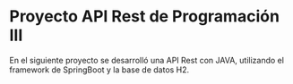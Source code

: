 # Proyecto API Rest de Programación III

En el siguiente proyecto se desarrolló una API Rest con JAVA, utilizando el framework de SpringBoot y la base de datos H2. 
